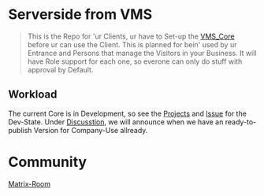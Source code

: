 # Serverside from VMS
> This is the Repo for 'ur Clients, ur have to Set-up the [VMS_Core](https://github.com/VMS-Project/VMS_Core) before ur can use the Client. This is planned for bein' used by ur Entrance and Persons that manage the Visitors in your Business.
> It will have Role support for each one, so everone can only do stuff with approval by Default.


## Workload
The current Core is in Development, so see the [Projects](https://github.com/VMS-Project/VMS_mobile/projects) and [Issue](https://github.com/VMS-Project/VMS_mobile/issues) for the Dev-State.
Under [Discusstion](https://github.com/orgs/VMS-Project/discussions), we will announce when we have an ready-to-publish Version for Company-Use allready.

# Community
[Matrix-Room](https://matrix.to/#/#VMS_projects:tchncs.de)
